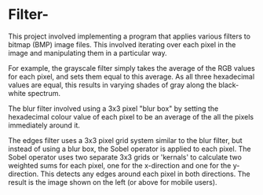 # Filter-
This project involved implementing a program that applies various filters to bitmap (BMP) image files. This involved iterating over each pixel in the image and manipulating them in a particular way.

For example, the grayscale filter simply takes the average of the RGB values for each pixel, and sets them equal to this average. As all three hexadecimal values are equal, this results in varying shades of gray along the black-white spectrum. 

The blur filter involved using a 3x3 pixel "blur box" by setting the hexadecimal colour value of each pixel to be an average of the all the pixels immediately around it.

The edges filter uses a 3x3 pixel grid system similar to the blur filter, but instead of using a blur box, the Sobel operator is applied to each pixel. The Sobel operator uses two separate 3x3 grids or 'kernals' to calculate two weighted sums for each pixel, one for the x-direction and one for the y-direction. This detects any edges around each pixel in both directions. The result is the image shown on the left (or above for mobile users).
